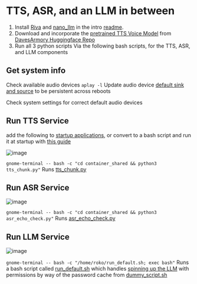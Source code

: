 # TTS, ASR, and an LLM in between

1. Install [Riva](https://catalog.ngc.nvidia.com/orgs/nvidia/teams/riva/resources/riva_quickstart_arm64) and [nano_llm](https://dusty-nv.github.io/NanoLLM/install.html) in the intro [readme](https://github.com/robit-man/EGG/blob/main/README.md).
2. Download and incorporate the [pretrained TTS Voice Model](https://github.com/davesarmoury/GLaDOS?tab=readme-ov-file) from [DavesArmory Huggingface Repo](https://huggingface.co/DavesArmoury/GLaDOS_TTS)
3. Run all 3 python scripts Via the following bash scripts, for the TTS, ASR, and LLM components

## Get system info

Check available audio devices
```aplay -l```
Update audio device [default sink and source](https://web.archive.org/web/20240906045018/https://askubuntu.com/questions/1038490/how-do-you-set-a-default-audio-output-device-in-ubuntu#1038492) to be persistent across reboots

Check system settings for correct default audio devices

## Run TTS Service
add the following to [startup applications](https://help.ubuntu.com/stable/ubuntu-help/startup-applications.html.en), or convert to a bash script and run it at startup with [this guide](https://web.archive.org/web/20240906044738/https://medium.com/@girishbhasinofficial/configuring-a-script-to-run-at-startup-on-ubuntu-22-04-ffe1f3e649d1)

![image](https://github.com/user-attachments/assets/426b239f-581a-4376-949c-4d57597abcfa)

```gnome-terminal -- bash -c "cd container_shared && python3 tts_chunk.py"```
Runs [tts_chunk.py](https://github.com/robit-man/EGG/blob/main/python_scripts/agent_interface/tts_chunk.py) 

## Run ASR Service

![image](https://github.com/user-attachments/assets/8f3b9209-89bf-425d-bf9a-be60ddd238a8)

```gnome-terminal -- bash -c "cd container_shared && python3 asr_echo_check.py"```
Runs [asr_echo_check.py](https://github.com/robit-man/EGG/blob/main/python_scripts/agent_interface/asr_echo_check.py)

## Run LLM Service

![image](https://github.com/user-attachments/assets/bc45a3c5-671a-4fa1-b9f2-73e66bc7ae9c)

```gnome-terminal -- bash -c "/home/roko/run_default.sh; exec bash"```
Runs a bash script called [run_default.sh](https://github.com/robit-man/EGG/blob/main/bash_scripts/run_default.sh) which handles [spinning up the LLM](https://github.com/robit-man/EGG/blob/main/python_scripts/agent_interface/llm_settings_demo.py) with permissions by way of the password cache from [dummy_script.sh](https://github.com/robit-man/EGG/blob/main/bash_scripts/dummy_script.sh)
